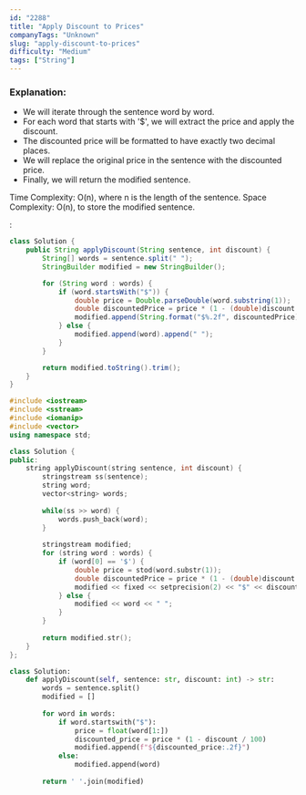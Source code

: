 ```yaml
---
id: "2288"
title: "Apply Discount to Prices"
companyTags: "Unknown"
slug: "apply-discount-to-prices"
difficulty: "Medium"
tags: ["String"]
---
```


### Explanation:
- We will iterate through the sentence word by word.
- For each word that starts with '$', we will extract the price and apply the discount.
- The discounted price will be formatted to have exactly two decimal places.
- We will replace the original price in the sentence with the discounted price.
- Finally, we will return the modified sentence.

Time Complexity: O(n), where n is the length of the sentence.
Space Complexity: O(n), to store the modified sentence.

:

```java
class Solution {
    public String applyDiscount(String sentence, int discount) {
        String[] words = sentence.split(" ");
        StringBuilder modified = new StringBuilder();

        for (String word : words) {
            if (word.startsWith("$")) {
                double price = Double.parseDouble(word.substring(1));
                double discountedPrice = price * (1 - (double)discount / 100);
                modified.append(String.format("$%.2f", discountedPrice)).append(" ");
            } else {
                modified.append(word).append(" ");
            }
        }

        return modified.toString().trim();
    }
}
```

```cpp
#include <iostream>
#include <sstream>
#include <iomanip>
#include <vector>
using namespace std;

class Solution {
public:
    string applyDiscount(string sentence, int discount) {
        stringstream ss(sentence);
        string word;
        vector<string> words;
        
        while(ss >> word) {
            words.push_back(word);
        }
        
        stringstream modified;
        for (string word : words) {
            if (word[0] == '$') {
                double price = stod(word.substr(1));
                double discountedPrice = price * (1 - (double)discount / 100);
                modified << fixed << setprecision(2) << "$" << discountedPrice << " ";
            } else {
                modified << word << " ";
            }
        }
        
        return modified.str();
    }
};
```

```python
class Solution:
    def applyDiscount(self, sentence: str, discount: int) -> str:
        words = sentence.split()
        modified = []
        
        for word in words:
            if word.startswith("$"):
                price = float(word[1:])
                discounted_price = price * (1 - discount / 100)
                modified.append(f"${discounted_price:.2f}")
            else:
                modified.append(word)
        
        return ' '.join(modified)
```